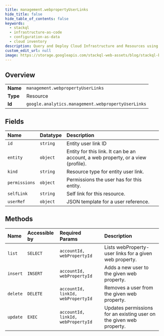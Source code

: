 ```yaml
---
title: management.webpropertyUserLinks
hide_title: false
hide_table_of_contents: false
keywords:
  - stackql
  - infrastructure-as-code
  - configuration-as-data
  - cloud inventory
description: Query and Deploy Cloud Infrastructure and Resources using SQL
custom_edit_url: null
image: https://storage.googleapis.com/stackql-web-assets/blog/stackql-blog-post-featured-image.png
---
```

  
    

## Overview
<table><tbody>
<tr><td><b>Name</b></td><td><code>management.webpropertyUserLinks</code></td></tr>
<tr><td><b>Type</b></td><td>Resource</td></tr>
<tr><td><b>Id</b></td><td><code>google.analytics.management.webpropertyUserLinks</code></td></tr>
</tbody></table>

## Fields
| Name | Datatype | Description |
|:-----|:---------|:------------|
| `id` | `string` | Entity user link ID |
| `entity` | `object` | Entity for this link. It can be an account, a web property, or a view (profile). |
| `kind` | `string` | Resource type for entity user link. |
| `permissions` | `object` | Permissions the user has for this entity. |
| `selfLink` | `string` | Self link for this resource. |
| `userRef` | `object` | JSON template for a user reference. |
## Methods
| Name | Accessible by | Required Params | Description |
|:-----|:--------------|:----------------|:------------|
| `list` | `SELECT` | `accountId, webPropertyId` | Lists webProperty-user links for a given web property. |
| `insert` | `INSERT` | `accountId, webPropertyId` | Adds a new user to the given web property. |
| `delete` | `DELETE` | `accountId, linkId, webPropertyId` | Removes a user from the given web property. |
| `update` | `EXEC` | `accountId, linkId, webPropertyId` | Updates permissions for an existing user on the given web property. |
